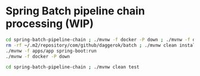 # Spring Batch pipeline chain processing (WIP)

```bash
cd spring-batch-pipeline-chain ; ./mvnw -f docker -P down ; ./mvnw -f docker -P up
rm -rf ~/.m2/repository/com/github/daggerok/batch ; ./mvnw clean install
./mvnw -f apps/app spring-boot:run
./mvnw -f docker -P down
```

```bash
cd spring-batch-pipeline-chain ; ./mvnw clean test
```

<!--

### Reference Documentation

For further reference, please consider the following sections:

* [Official Apache Maven documentation](https://maven.apache.org/guides/index.html)
* [Spring Boot Maven Plugin Reference Guide](https://docs.spring.io/spring-boot/docs/2.5.5/maven-plugin/reference/html/)
* [Create an OCI image](https://docs.spring.io/spring-boot/docs/2.5.5/maven-plugin/reference/html/#build-image)
* [Spring Batch](https://docs.spring.io/spring-boot/docs/2.5.5/reference/htmlsingle/#howto-batch-applications)

### Guides

The following guides illustrate how to use some features concretely:

* [Creating a Batch Service](https://spring.io/guides/gs/batch-processing/)

-->

